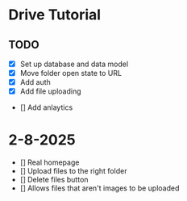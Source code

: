 # Drive Tutorial

## TODO

- [x] Set up database and data model
- [x] Move folder open state to URL
- [x] Add auth
- [x] Add file uploading
- [] Add anlaytics

# 2-8-2025

- [] Real homepage
- [] Upload files to the right folder
- [] Delete files button
- [] Allows files that aren't images to be uploaded